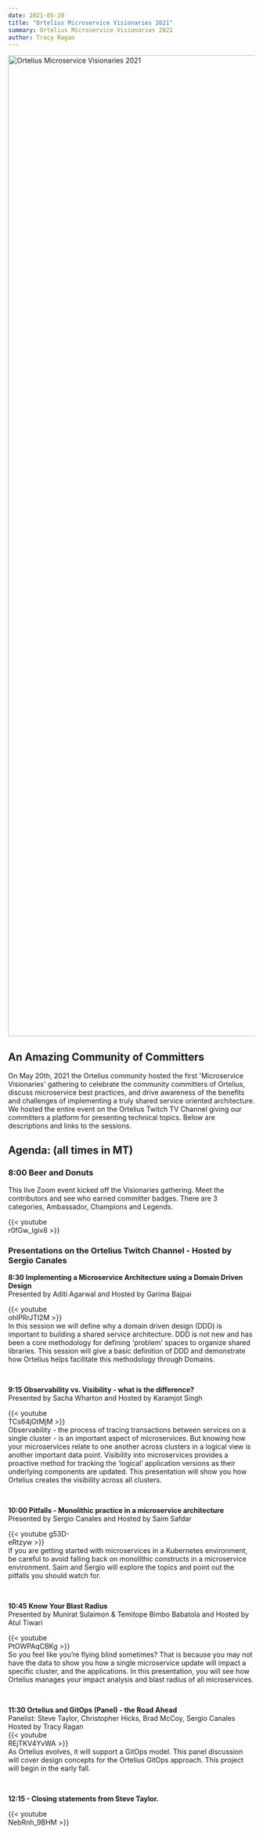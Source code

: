 ```yaml
---
date: 2021-05-20
title: "Ortelius Microservice Visionaries 2021"
summary: Ortelius Microservice Visionaries 2021
author: Tracy Ragan
---
```


<div class="col-center">
<img src="/images/ortelius-visonaires-date.png" alt="Ortelius Microservice Visionaries 2021" height="2000px" width="1000px" />
</div>
<p></p>

## An Amazing Community of Committers

On May 20th, 2021 the Ortelius community hosted the first 'Microservice Visionaries' gathering to celebrate the community committers of Ortelius, discuss microservice best practices, and drive awareness of the benefits and challenges of implementing a truly shared service oriented architecture. We hosted the entire event on the Ortelius Twitch TV Channel giving our committers a platform for presenting technical topics. Below are descriptions and links to the sessions.

## Agenda: (all times in MT)

### 8:00 Beer and Donuts

This live Zoom event kicked off the Visionaries gathering. Meet the contributors and see who earned committer badges. There are 3 categories, Ambassador, Champions and Legends.
<div style="width:30%">
{{< youtube r0fGw_Igiv8 >}}
</div>

### Presentations on the Ortelius Twitch Channel  - Hosted by Sergio Canales

<p><strong> 8:30 Implementing a Microservice Architecture using a Domain Driven Design</strong>
<br>Presented by Aditi Agarwal and Hosted by Garima Bajpai
<div style="width:30%">
{{< youtube ohIPRrJTl2M >}}
</div>
In this session we will define why a domain driven design (DDD) is important to building a shared service architecture. DDD is not new and has been a core methodology for defining 'problem' spaces to organize shared libraries. This session will give a basic definition of DDD and demonstrate how Ortelius helps facilitate this methodology through Domains.</p>
<br>

<p><strong> 9:15 Observability vs. Visibility - what is the difference? </strong>
<br>Presented by Sacha Wharton and Hosted by Karamjot Singh
<div style="width:30%">
{{< youtube TCs64jGtMjM >}}
</div>
Observability - the process of tracing transactions between services on a single cluster - is an important aspect of microservices. But knowing how your microservices relate to one another across clusters in a logical view is another important data point.  Visibility into microservices provides a proactive method for tracking the ‘logical’ application versions as their underlying components are updated. This presentation will show you how Ortelius creates the visibility across all clusters.</p>
<br>

<p><strong> 10:00 Pitfalls - Monolithic practice in a microservice architecture </strong>
<br>Presented by Sergio Canales and Hosted by Saim Safdar
<div style="width:30%">
{{< youtube g53D-eRtzyw >}}
</div>
If you are getting started with microservices in a Kubernetes environment, be careful to avoid falling back on monolithic constructs in a microservice environment. Saim and Sergio will explore the topics and point out the pitfalls you should watch for.</p>
<br>

<p><strong> 10:45 Know Your Blast Radius </strong>
<br>Presented by Munirat Sulaimon & Temitope Bimbo Babatola and Hosted by Atul Tiwari
<div style="width:30%">
{{< youtube PtOWPAqCBKg >}}
</div>
So you feel like you’re flying blind sometimes? That is because you may not have the data to show you how a single microservice update will impact a specific cluster, and the applications. In this presentation, you will see how Ortelius manages your impact analysis and blast radius of all microservices.</p>
<br>
</p><strong> 11:30 Ortelius and GitOps (Panel) - the Road Ahead </strong>
<br>Panelist: Steve Taylor, Christopher Hicks,  Brad McCoy, Sergio Canales
<br>Hosted by Tracy Ragan
<div style="width:30%">
{{< youtube REjTKV4YvWA >}}
</div>
As Ortelius evolves, it will support a GitOps model. This panel discussion will cover design concepts for the Ortelius GitOps approach. This project will begin in the early fall.</p>
<br>
<p><strong> 12:15 - Closing statements from Steve Taylor.</strong>
<div style="width:30%">
{{< youtube NebRnh_9BHM >}}
</div></p>
